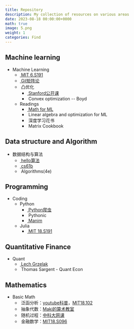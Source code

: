 ```yaml
---
title: Repository
description: My collection of resources on various areas
date: 2023-08-18 00:00:00+0000
math: true
image: 5.png
weight: 1
categories: Find
---
```


<link rel="stylesheet" href="/scss/custom.scss">

## Machine learning

<ul class="terminal-tree">
  <li>Machine Learning
    <ul>
      <li><a href="http://introtodeeplearning.com/">&nbspMIT 6.S191</a></li>
      <li><a href="https://ocw.mit.edu/courses/18-065-matrix-methods-in-data-analysis-signal-processing-and-machine-learning-spring-2018/">&nbspGil矩阵论</a></li>
      <li>&nbsp凸优化
        <ul>
          <li><a href="https://www.bilibili.com/video/BV1Pg4y187Ed/?spm_id_from=333.337.search-card.all.click">&nbspStanford公开课</a></li>
          <li>&nbspConvex optimization -- Boyd</li>
        </ul>
      </li>
      <li>Readings
        <ul>
          <li><a href="/assets/download/mml-book.pdf">&nbspMath for ML</a></li>
          <li>&nbspLinear algebra and optimization for ML</li>
          <li>&nbsp深度学习花书</li>
          <li>&nbspMatrix Cookbook</li>
        </ul>
      </li>
    </ul>
  </li>
</ul>

## Data structure and Algorithm

<ul class="terminal-tree">
  <li>数据结构与算法
    <ul>
      <li><a href="https://www.hello-algo.com/">&nbsphello算法</a></li>
      <li><a href="https://sp18.datastructur.es/">&nbspcs61b</a></li>
      <li>&nbspAlgorithms(4e) </li>
    </ul>
  </li>
</ul>

## Programming

<ul class="terminal-tree">
  <li>Coding
    <ul>
      <li>Python
        <ul>
          <li><a href="https://www.bilibili.com/video/BV1ha4y1H7sx">&nbspPython爬虫</a></li>
          <li>&nbspPythonic</li>
          <li><a href="/https://www.devtaoism.com/">&nbspManim</a></li>
        </ul>
      </li>
      <li>Julia
        <ul>
          <li><a href="https://computationalthinking.mit.edu/Spring21/">&nbspMIT 18.S191</a></li>
        </ul>
      </li>
    </ul>
  </li>
</ul>

## Quantitative Finance

<ul class="terminal-tree">
  <li>Quant
    <ul>
      <li><a href="https://github.com/LechGrzelak/Computational-Finance-Course">&nbspLech Grzelak</a></li>
      <li>&nbspThomas Sargent - Quant Econ</li>
    </ul>
  </li>
</ul>

## Mathematics

<ul class="terminal-tree">
  <li>Basic Math
    <ul>
      <li>&nbsp泛函分析：<a href="https://www.youtube.com/watch?v=yDdxFBcvSGw&list=PLBh2i93oe2qsGKDOsuVVw-OCAfprrnGfr">youtube科普</a>，<a href="https://ocw.mit.edu/courses/18-102-introduction-to-functional-analysis-spring-2021/">MIT18.102</a></li>
      <li>&nbsp抽象代数：<a href="https://www.bilibili.com/video/BV1C7411Z7xh?p=1">Maki的算术教室</a></li>
      <li>&nbsp随机过程：<a href="https://ocw.mit.edu/courses/res-6-012-introduction-to-probability-spring-2018/pages/part-iii-random-processes/">中科大网课</a></li>
      <li>&nbsp金融数学：<a href="https://ocw.mit.edu/courses/18-s096-topics-in-mathematics-with-applications-in-finance-fall-2013/">MIT18.S096</a></li>
    </ul>
  </li>
</ul>